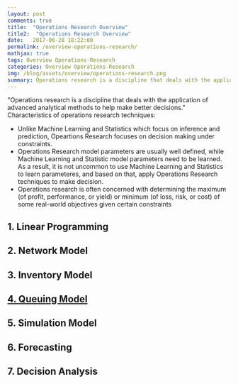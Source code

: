 ```yaml
---
layout: post
comments: true
title:  "Operations Research Overview"
title2:  "Operations Research Overview"
date:   2017-06-28 18:22:00
permalink: /overview-operations-research/
mathjax: true
tags: Overview Operations-Research
categories: Overview Operations-Research
img: /blog/assets/overview/operations-research.png
summary: Operations research is a discipline that deals with the application of advanced analytical methods to help make better decisions...
---
```



"Operations research is a discipline that deals with the application of advanced analytical methods to help make better decisions."
Characteristics of operations research techniques:
* Unlike Machine Learning and Statistics which focus on inference and prediction, Opeartions Research focuses on decision making under constraints.
* Operations Research model parameters are usually well defined, while Machine Learning and Statistic model parameters need to be learned. As a result, it is not uncommon to use Machine Learning and Statistics to learn parameteres, and based on that, apply Operations Research techniques to make decision.
* Operations research is often concerned with determining the maximum (of profit, performance, or yield) or minimum (of loss, risk, or cost) of some real-world objectives given certain constraints

## 1. Linear Programming

## 2. Network Model

## 3. Inventory Model

## [4. Queuing Model](/blog/queuing-model/)

## 5. Simulation Model

## 6. Forecasting

## 7. Decision Analysis

